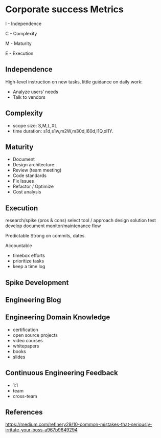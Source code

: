 # Corporate success Metrics

I - Independence 

C - Complexity

M - Maturity

E - Execution

## Independence 
High-level instruction on new tasks, little guidance on daily work:
- Analyze users’ needs 
- Talk to vendors

## Complexity
- scope size: S,M,L,XL
- time duration: s1d,s1w,m2W,m30d,l60d,l1Q,xl1Y.


## Maturity
- Document
- Design architecture 
- Review (team meeting)
- Code standards
- Fix Issues
- Refactor / Optimize
- Cost analysis

## Execution
research/spike (pros & cons) 
select tool / approach
design solution
test
develop
document
monitor/maintenance flow

Predictable
Strong on commits, dates.

Accountable
- timebox efforts
- prioritize tasks
- keep a time log


## Spike Development

## Engineering Blog

## Engineering Domain Knowledge 
- certification
- open source projects
- video courses
- whitepapers
- books
- slides

## Continuous Engineering Feedback
- 1:1 
- team
- cross-team

## References
https://medium.com/refinery29/10-common-mistakes-that-seriously-irritate-your-boss-a967b9649294
